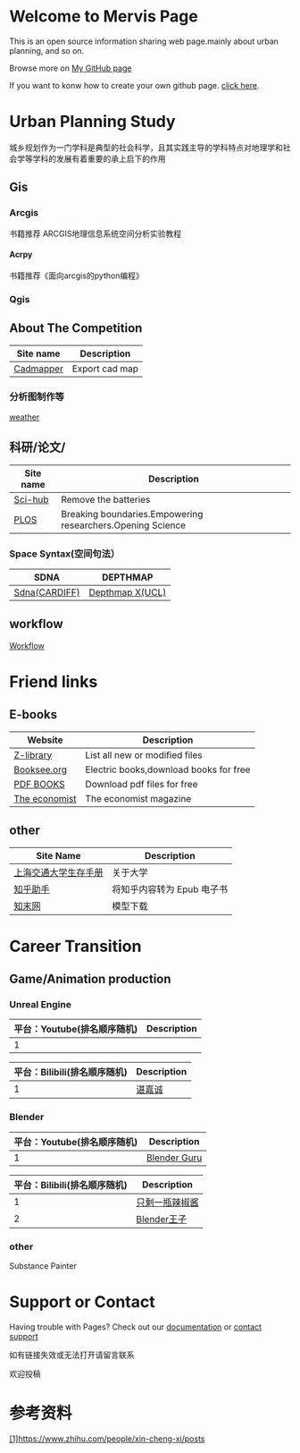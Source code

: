 # Welcome to Mervis Page

This is an open source information sharing web page.mainly about urban planning, and so on.

Browse more on [My GitHub page](https://github.com/MervisDevo/mervis.github.io/edit/main/README.md)

If you want to konw how to create your own github page. [click here](https://docs.github.com/en/github/writing-on-github/getting-started-with-writing-and-formatting-on-github/basic-writing-and-formatting-syntax).

# Urban Planning Study

城乡规划作为一门学科是典型的社会科学，且其实践主导的学科特点对地理学和社会学等学科的发展有着重要的承上启下的作用

## Gis

### Arcgis

书籍推荐    ARCGIS地理信息系统空间分析实验教程

#### Acrpy    

书籍推荐《面向arcgis的python编程》

### Qgis

## About The Competition

| Site name | Description |
| --- | --- |
| [Cadmapper](https://cadmapper.com/) | Export cad map |

### 分析图制作等

[weather](https://www.meteoblue.com/en/weather/week/zhangjiaping_china_7517777)

## 科研/论文/

| Site name | Description |
| --- | --- |
| [Sci-hub](www.sci-hub.com) | Remove the batteries |
| [PLOS](https://plos.org/) | Breaking boundaries.Empowering researchers.Opening Science |

### Space Syntax(空间句法）

| SDNA | DEPTHMAP |
| --- | --- |
| [Sdna(CARDIFF)](https://sdna.cardiff.ac.uk/sdna/) | [Depthmap X(UCL)](https://spacegroupucl.github.io/depthmapX/) |

## workflow

[Workflow](https://super-workflow.com/)

[](https://ambientcg.com/)

# Friend links

## E-books

| Website | Description |
| --- | --- |
| [Z-library](https://zh.fr1lib.org/) | List all new or modified files |
| [Booksee.org](https://en.booksee.org/) | Electric books,download books for free |
| [PDF BOOKS](https://www.pdfdrive.com/) | Download pdf files for free |
| [The economist](https://github.com/nailperry-zd/The-Economist) | The economist magazine |

## other

| Site Name | Description |
| --- | --- |
| [上海交通大学生存手册](https://survivesjtu.gitbook.io/survivesjtumanual/li-zhi-pian/huan-ying-lai-dao-shang-hai-jiao-tong-da-xue) | 关于大学 |
| [知乎助手](https://github.com/YaoZeyuan/ZhihuHelp) | 将知乎内容转为 Epub 电子书 |
| [知末网](https://www.znzmo.com/) | 模型下载 |

# Career Transition

## Game/Animation production

### Unreal Engine

| 平台：Youtube(排名顺序随机) | Description |
| --- | --- |
| 1 |  |

| 平台：Bilibili(排名顺序随机) | Description |
| --- | --- |
| 1 | [谌嘉诚](https://space.bilibili.com/31898841?from=search&seid=7683564657252098117&spm_id_from=333.337.0.0) |

### Blender

| 平台：Youtube(排名顺序随机) | Description |
| --- | --- |
| 1 | [Blender Guru](https://www.youtube.com/c/BlenderGuruOfficial) |

| 平台：Bilibili(排名顺序随机) | Description |
| --- | --- |
| 1 | [只剩一瓶辣椒酱](https://space.bilibili.com/35723238?spm_id_from=333.788.b_765f64657363.3) |
| 2 | [Blender王子](https://space.bilibili.com/88934404?from=search&seid=17070208058755635080&spm_id_from=333.337.0.0) |

### other

Substance Painter

# Support or Contact

Having trouble with Pages? Check out our [documentation](https://docs.github.com/categories/github-pages-basics/) or [contact support](https://support.github.com/contact) 

如有链接失效或无法打开请留言联系

欢迎投稿

# 参考资料

[[1]](https://www.zhihu.com/people/xin-cheng-xi/posts)https://www.zhihu.com/people/xin-cheng-xi/posts
